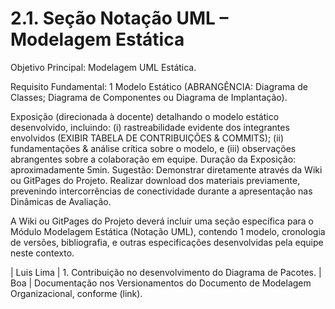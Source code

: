 # 2.1. Seção Notação UML – Modelagem Estática

Objetivo Principal: Modelagem UML Estática.

Requisito Fundamental: 1 Modelo Estático (ABRANGÊNCIA: Diagrama de Classes; Diagrama de Componentes ou Diagrama de Implantação).

Exposição (direcionada à docente) detalhando o modelo estático desenvolvido, incluindo: (i) rastreabilidade evidente dos integrantes envolvidos (EXIBIR TABELA DE CONTRIBUIÇÕES & COMMITS); (ii) fundamentações & análise crítica sobre o modelo, e (iii) observações abrangentes sobre a colaboração em equipe. Duração da Exposição: aproximadamente 5min. Sugestão: Demonstrar diretamente através da Wiki ou GitPages do Projeto. Realizar download dos materiais previamente, prevenindo intercorrências de conectividade durante a apresentação nas Dinâmicas de Avaliação.

A Wiki ou GitPages do Projeto deverá incluir uma seção específica para o Módulo Modelagem Estática (Notação UML), contendo 1 modelo, cronologia de versões, bibliografia, e outras especificações desenvolvidas pela equipe neste contexto.



| Luis Lima | 1. Contribuição no desenvolvimento do Diagrama de Pacotes. | Boa | Documentação nos Versionamentos do Documento de Modelagem Organizacional, conforme (link).
